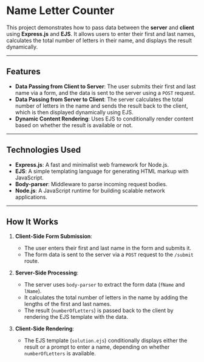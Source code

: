 # Name Letter Counter

This project demonstrates how to pass data between the **server** and **client** using **Express.js** and **EJS**. It allows users to enter their first and last names, calculates the total number of letters in their name, and displays the result dynamically.

---

## Features

- **Data Passing from Client to Server**: The user submits their first and last name via a form, and the data is sent to the server using a `POST` request.
- **Data Passing from Server to Client**: The server calculates the total number of letters in the name and sends the result back to the client, which is then displayed dynamically using EJS.
- **Dynamic Content Rendering**: Uses EJS to conditionally render content based on whether the result is available or not.

---

## Technologies Used

- **Express.js**: A fast and minimalist web framework for Node.js.
- **EJS**: A simple templating language for generating HTML markup with JavaScript.
- **Body-parser**: Middleware to parse incoming request bodies.
- **Node.js**: A JavaScript runtime for building scalable network applications.

---

## How It Works

1. **Client-Side Form Submission**:
   - The user enters their first and last name in the form and submits it.
   - The form data is sent to the server via a `POST` request to the `/submit` route.

2. **Server-Side Processing**:
   - The server uses `body-parser` to extract the form data (`fName` and `lName`).
   - It calculates the total number of letters in the name by adding the lengths of the first and last names.
   - The result (`numberOfLetters`) is passed back to the client by rendering the EJS template with the data.

3. **Client-Side Rendering**:
   - The EJS template (`solution.ejs`) conditionally displays either the result or a prompt to enter a name, depending on whether `numberOfLetters` is available.